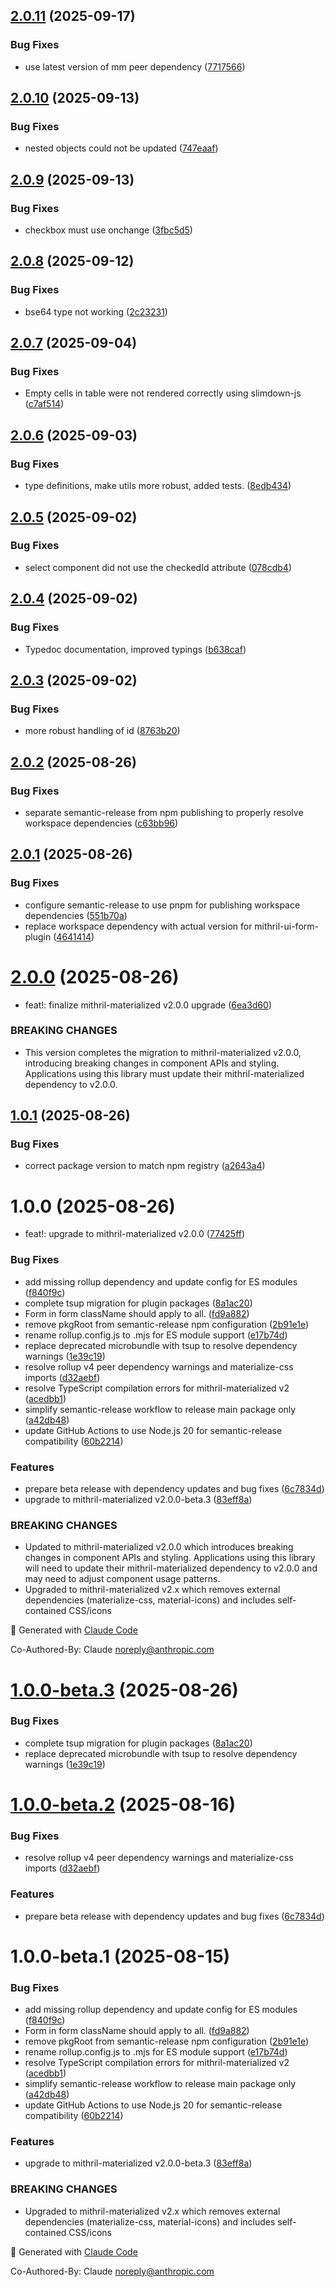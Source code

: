 ## [2.0.11](https://github.com/erikvullings/mithril-ui-form/compare/v2.0.10...v2.0.11) (2025-09-17)


### Bug Fixes

* use latest version of mm peer dependency ([7717566](https://github.com/erikvullings/mithril-ui-form/commit/77175665f1e6b2a432db5324e089873341708add))

## [2.0.10](https://github.com/erikvullings/mithril-ui-form/compare/v2.0.9...v2.0.10) (2025-09-13)


### Bug Fixes

* nested objects could not be updated ([747eaaf](https://github.com/erikvullings/mithril-ui-form/commit/747eaaf3fd0e930f3fb7dab6746d4e934adf55ff))

## [2.0.9](https://github.com/erikvullings/mithril-ui-form/compare/v2.0.8...v2.0.9) (2025-09-13)


### Bug Fixes

* checkbox must use onchange ([3fbc5d5](https://github.com/erikvullings/mithril-ui-form/commit/3fbc5d507d8150d442a3f03c37ab03679debe694))

## [2.0.8](https://github.com/erikvullings/mithril-ui-form/compare/v2.0.7...v2.0.8) (2025-09-12)


### Bug Fixes

* bse64 type not working ([2c23231](https://github.com/erikvullings/mithril-ui-form/commit/2c23231ccbfb4dfe9dceb581166c06b8d3375f92))

## [2.0.7](https://github.com/erikvullings/mithril-ui-form/compare/v2.0.6...v2.0.7) (2025-09-04)


### Bug Fixes

* Empty cells in table were not rendered correctly using slimdown-js ([c7af514](https://github.com/erikvullings/mithril-ui-form/commit/c7af514ad5a6c5e457507336405556e85c8f9dfb))

## [2.0.6](https://github.com/erikvullings/mithril-ui-form/compare/v2.0.5...v2.0.6) (2025-09-03)


### Bug Fixes

* type definitions, make utils more robust, added tests. ([8edb434](https://github.com/erikvullings/mithril-ui-form/commit/8edb434030305446ae54deb6e22ca18072720243))

## [2.0.5](https://github.com/erikvullings/mithril-ui-form/compare/v2.0.4...v2.0.5) (2025-09-02)


### Bug Fixes

* select component did not use the checkedId attribute ([078cdb4](https://github.com/erikvullings/mithril-ui-form/commit/078cdb4c532b5dc5862cf084aa3d712aaad517b0))

## [2.0.4](https://github.com/erikvullings/mithril-ui-form/compare/v2.0.3...v2.0.4) (2025-09-02)


### Bug Fixes

* Typedoc documentation, improved typings ([b638caf](https://github.com/erikvullings/mithril-ui-form/commit/b638caf8910d136eefd79af4168b72d7616b5517))

## [2.0.3](https://github.com/erikvullings/mithril-ui-form/compare/v2.0.2...v2.0.3) (2025-09-02)


### Bug Fixes

* more robust handling of id ([8763b20](https://github.com/erikvullings/mithril-ui-form/commit/8763b20061acd6d6330a4567a6b0e912f3f043d3))

## [2.0.2](https://github.com/erikvullings/mithril-ui-form/compare/v2.0.1...v2.0.2) (2025-08-26)


### Bug Fixes

* separate semantic-release from npm publishing to properly resolve workspace dependencies ([c63bb96](https://github.com/erikvullings/mithril-ui-form/commit/c63bb9652bdf1a4a439d4e8ac2ca1b09daeff0e0))

## [2.0.1](https://github.com/erikvullings/mithril-ui-form/compare/v2.0.0...v2.0.1) (2025-08-26)


### Bug Fixes

* configure semantic-release to use pnpm for publishing workspace dependencies ([551b70a](https://github.com/erikvullings/mithril-ui-form/commit/551b70a3b69c5713547cd5e9855aa51f02eb4ec6))
* replace workspace dependency with actual version for mithril-ui-form-plugin ([4641414](https://github.com/erikvullings/mithril-ui-form/commit/4641414673253314d332fc0163f2414c326d4a13))

# [2.0.0](https://github.com/erikvullings/mithril-ui-form/compare/v1.0.1...v2.0.0) (2025-08-26)


* feat!: finalize mithril-materialized v2.0.0 upgrade ([6ea3d60](https://github.com/erikvullings/mithril-ui-form/commit/6ea3d60dfe5c7d1d4283dbf71bb21bdb51c3a01f))


### BREAKING CHANGES

* This version completes the migration to mithril-materialized v2.0.0, introducing breaking changes in component APIs and styling. Applications using this library must update their mithril-materialized dependency to v2.0.0.

## [1.0.1](https://github.com/erikvullings/mithril-ui-form/compare/v1.0.0...v1.0.1) (2025-08-26)


### Bug Fixes

* correct package version to match npm registry ([a2643a4](https://github.com/erikvullings/mithril-ui-form/commit/a2643a44634514dcb263cfb6a7c2862d1cfe0f7a))

# 1.0.0 (2025-08-26)


* feat!: upgrade to mithril-materialized v2.0.0 ([77425ff](https://github.com/erikvullings/mithril-ui-form/commit/77425ff26f2c16ad12f3e225d1217f016591bd77))


### Bug Fixes

* add missing rollup dependency and update config for ES modules ([f840f9c](https://github.com/erikvullings/mithril-ui-form/commit/f840f9c7628f912d5ca42c5a5d64131488db8b58))
* complete tsup migration for plugin packages ([8a1ac20](https://github.com/erikvullings/mithril-ui-form/commit/8a1ac20397232d4033df5b58dd72039da4602c09))
* Form in form className should apply to all. ([fd9a882](https://github.com/erikvullings/mithril-ui-form/commit/fd9a8821d8a64c36b8f603211fe97aad64e3a629))
* remove pkgRoot from semantic-release npm configuration ([2b91e1e](https://github.com/erikvullings/mithril-ui-form/commit/2b91e1e7140a5a880449692af5caa5a85ce9eb4b))
* rename rollup.config.js to .mjs for ES module support ([e17b74d](https://github.com/erikvullings/mithril-ui-form/commit/e17b74d6c0e89960ad73695cdba24320b5689cca))
* replace deprecated microbundle with tsup to resolve dependency warnings ([1e39c19](https://github.com/erikvullings/mithril-ui-form/commit/1e39c19019f2075eb417eddfcdf9db3be9a11203))
* resolve rollup v4 peer dependency warnings and materialize-css imports ([d32aebf](https://github.com/erikvullings/mithril-ui-form/commit/d32aebf449feb8617431ae8f22bdd154b3636d24))
* resolve TypeScript compilation errors for mithril-materialized v2 ([acedbb1](https://github.com/erikvullings/mithril-ui-form/commit/acedbb169b2916f67ee32f540810867788ef063b))
* simplify semantic-release workflow to release main package only ([a42db48](https://github.com/erikvullings/mithril-ui-form/commit/a42db480606bd3dc991ee8b5e968c9a65b655528))
* update GitHub Actions to use Node.js 20 for semantic-release compatibility ([60b2214](https://github.com/erikvullings/mithril-ui-form/commit/60b2214d867dd20a9a23a47b585bcba2772ca231))


### Features

* prepare beta release with dependency updates and bug fixes ([6c7834d](https://github.com/erikvullings/mithril-ui-form/commit/6c7834d1c3c9a3db79e3924bb3611cc37199e107))
* upgrade to mithril-materialized v2.0.0-beta.3 ([83eff8a](https://github.com/erikvullings/mithril-ui-form/commit/83eff8a2b62426f35b524e16f9798282c82476c8))


### BREAKING CHANGES

* Updated to mithril-materialized v2.0.0 which introduces breaking changes in component APIs and styling. Applications using this library will need to update their mithril-materialized dependency to v2.0.0 and may need to adjust component usage patterns.
* Upgraded to mithril-materialized v2.x which removes external dependencies (materialize-css, material-icons) and includes self-contained CSS/icons

🤖 Generated with [Claude Code](https://claude.ai/code)

Co-Authored-By: Claude <noreply@anthropic.com>

# [1.0.0-beta.3](https://github.com/erikvullings/mithril-ui-form/compare/v1.0.0-beta.2...v1.0.0-beta.3) (2025-08-26)


### Bug Fixes

* complete tsup migration for plugin packages ([8a1ac20](https://github.com/erikvullings/mithril-ui-form/commit/8a1ac20397232d4033df5b58dd72039da4602c09))
* replace deprecated microbundle with tsup to resolve dependency warnings ([1e39c19](https://github.com/erikvullings/mithril-ui-form/commit/1e39c19019f2075eb417eddfcdf9db3be9a11203))

# [1.0.0-beta.2](https://github.com/erikvullings/mithril-ui-form/compare/v1.0.0-beta.1...v1.0.0-beta.2) (2025-08-16)


### Bug Fixes

* resolve rollup v4 peer dependency warnings and materialize-css imports ([d32aebf](https://github.com/erikvullings/mithril-ui-form/commit/d32aebf449feb8617431ae8f22bdd154b3636d24))


### Features

* prepare beta release with dependency updates and bug fixes ([6c7834d](https://github.com/erikvullings/mithril-ui-form/commit/6c7834d1c3c9a3db79e3924bb3611cc37199e107))

# 1.0.0-beta.1 (2025-08-15)


### Bug Fixes

* add missing rollup dependency and update config for ES modules ([f840f9c](https://github.com/erikvullings/mithril-ui-form/commit/f840f9c7628f912d5ca42c5a5d64131488db8b58))
* Form in form className should apply to all. ([fd9a882](https://github.com/erikvullings/mithril-ui-form/commit/fd9a8821d8a64c36b8f603211fe97aad64e3a629))
* remove pkgRoot from semantic-release npm configuration ([2b91e1e](https://github.com/erikvullings/mithril-ui-form/commit/2b91e1e7140a5a880449692af5caa5a85ce9eb4b))
* rename rollup.config.js to .mjs for ES module support ([e17b74d](https://github.com/erikvullings/mithril-ui-form/commit/e17b74d6c0e89960ad73695cdba24320b5689cca))
* resolve TypeScript compilation errors for mithril-materialized v2 ([acedbb1](https://github.com/erikvullings/mithril-ui-form/commit/acedbb169b2916f67ee32f540810867788ef063b))
* simplify semantic-release workflow to release main package only ([a42db48](https://github.com/erikvullings/mithril-ui-form/commit/a42db480606bd3dc991ee8b5e968c9a65b655528))
* update GitHub Actions to use Node.js 20 for semantic-release compatibility ([60b2214](https://github.com/erikvullings/mithril-ui-form/commit/60b2214d867dd20a9a23a47b585bcba2772ca231))


### Features

* upgrade to mithril-materialized v2.0.0-beta.3 ([83eff8a](https://github.com/erikvullings/mithril-ui-form/commit/83eff8a2b62426f35b524e16f9798282c82476c8))


### BREAKING CHANGES

* Upgraded to mithril-materialized v2.x which removes external dependencies (materialize-css, material-icons) and includes self-contained CSS/icons

🤖 Generated with [Claude Code](https://claude.ai/code)

Co-Authored-By: Claude <noreply@anthropic.com>
